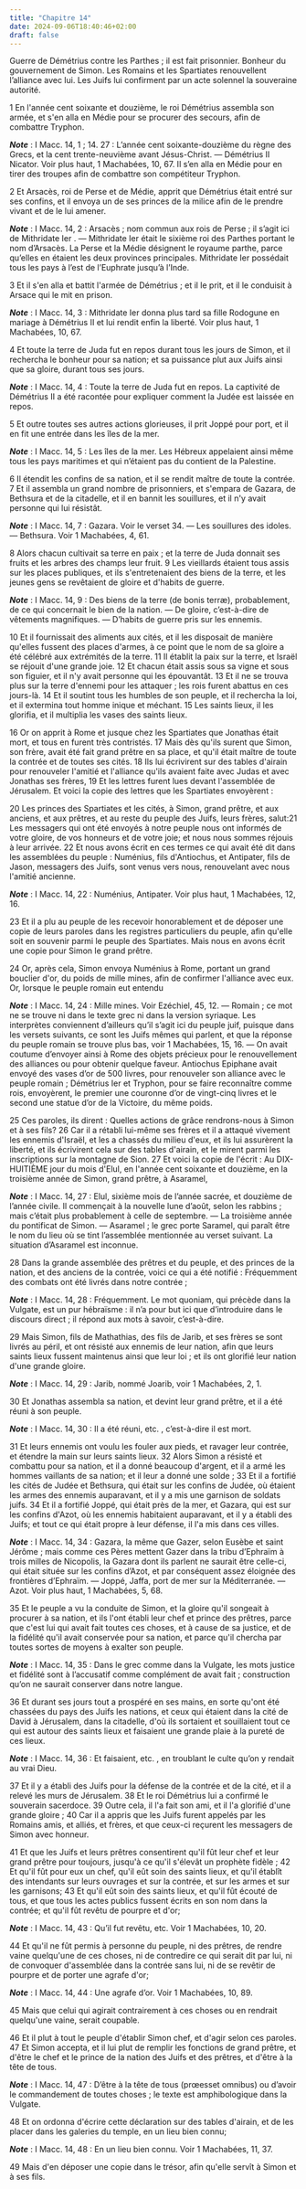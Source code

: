 ```yaml
---
title: "Chapitre 14"
date: 2024-09-06T18:40:46+02:00
draft: false
---
```



Guerre de Démétrius contre les Parthes ; il est fait prisonnier.
Bonheur du gouvernement de Simon.
Les Romains et les Spartiates renouvellent l’alliance avec lui.
Les Juifs lui confirment par un acte solennel la souveraine autorité.


1 En l'année cent soixante et douzième, le roi Démétrius assembla son armée, et s'en alla en Médie pour se procurer des secours, afin de combattre Tryphon.

***Note*** :  I Macc. 14, 1 ; 14. 27 : L’année cent soixante-douzième du règne des Grecs, et la cent trente-neuvième avant Jésus-Christ. ― Démétrius II Nicator. Voir plus haut, 1 Machabées, 10, 67. Il s’en alla en Médie pour en tirer des troupes afin de combattre son compétiteur Tryphon.

2 Et Arsacès, roi de Perse et de Médie, apprit que Démétrius était entré sur ses confins, et il envoya un de ses princes de la milice afin de le prendre vivant et de le lui amener.

***Note*** :  I Macc. 14, 2 : Arsacès ; nom commun aux rois de Perse ; il s’agit ici de Mithridate Ier . ― Mithridate Ier était le sixième roi des Parthes portant le nom d’Arsacès. La Perse et la Médie désignent le royaume parthe, parce qu’elles en étaient les deux provinces principales. Mithridate Ier possédait tous les pays à l’est de l’Euphrate jusqu’à l’Inde.

3 Et il s'en alla et battit l'armée de Démétrius ; et il le prit, et il le conduisit à Arsace qui le mit en prison.

***Note*** :  I Macc. 14, 3 : Mithridate Ier donna plus tard sa fille Rodogune en mariage à Démétrius II et lui rendit enfin la liberté. Voir plus haut, 1 Machabées, 10, 67.


4 Et toute la terre de Juda fut en repos durant tous les jours de Simon, et il rechercha le bonheur pour sa nation; et sa puissance plut aux Juifs ainsi que sa gloire, durant tous ses jours.

***Note*** :  I Macc. 14, 4 : Toute la terre de Juda fut en repos. La captivité de Démétrius II a été racontée pour expliquer comment la Judée est laissée en repos.

5 Et outre toutes ses autres actions glorieuses, il prit Joppé pour port, et il en fit une entrée dans les îles de la mer.

***Note*** :  I Macc. 14, 5 : Les îles de la mer. Les Hébreux appelaient ainsi même tous les pays maritimes et qui n’étaient pas du contient de la Palestine.

6 Il étendit les confins de sa nation, et il se rendit maître de toute la contrée. 7 Et il assembla un grand nombre de prisonniers, et s'empara de Gazara, de Bethsura et de la citadelle, et il en bannit les souillures, et il n'y avait personne qui lui résistât.

***Note*** :  I Macc. 14, 7 : Gazara. Voir le verset 34. ― Les souillures des idoles. ― Bethsura. Voir 1 Machabées, 4, 61.

8 Alors chacun cultivait sa terre en paix ; et la terre de Juda donnait ses fruits et les arbres des champs leur fruit. 9 Les vieillards étaient tous assis sur les places publiques, et ils s'entretenaient des biens de la terre, et les jeunes gens se revêtaient de gloire et d'habits de guerre.

***Note*** :  I Macc. 14, 9 : Des biens de la terre (de bonis terræ), probablement, de ce qui concernait le bien de la nation. ― De gloire, c’est-à-dire de vêtements magnifiques. ― D’habits de guerre pris sur les ennemis.

10 Et il fournissait des aliments aux cités, et il les disposait de manière qu'elles fussent des places d'armes, à ce point que le nom de sa gloire a été célébré aux extrémités de la terre. 11 Il établit la paix sur la terre, et Israël se réjouit d'une grande joie. 12 Et chacun était assis sous sa vigne et sous son figuier, et il n'y avait personne qui les épouvantât. 13 Et il ne se trouva plus sur la terre d'ennemi pour les attaquer ; les rois furent abattus en ces jours-là. 14 Et il soutint tous les humbles de son peuple, et il rechercha la loi, et il extermina tout homme inique et méchant. 15 Les saints lieux, il les glorifia, et il multiplia les vases des saints lieux.


16 Or on apprit à Rome et jusque chez les Spartiates que Jonathas était mort, et tous en furent très contristés. 17 Mais dès qu'ils surent que Simon, son frère, avait été fait grand prêtre en sa place, et qu'il était maître de toute la contrée et de toutes ses cités. 18 Ils lui écrivirent sur des tables d'airain pour renouveler l'amitié et l'alliance qu'ils avaient faite avec Judas et avec Jonathas ses frères, 19 Et les lettres furent lues devant l'assemblée de Jérusalem. Et voici la copie des lettres que les Spartiates envoyèrent :


20 Les princes des Spartiates et les cités, à Simon, grand prêtre, et aux anciens, et aux prêtres, et au reste du peuple des Juifs, leurs frères, salut:21 Les messagers qui ont été envoyés à notre peuple nous ont informés de votre gloire, de vos honneurs et de votre joie; et nous nous sommes réjouis à leur arrivée. 22 Et nous avons écrit en ces termes ce qui avait été dit dans les assemblées du peuple : Numénius, fils d'Antiochus, et Antipater, fils de Jason, messagers des Juifs, sont venus vers nous, renouvelant avec nous l'amitié ancienne.

***Note*** :  I Macc. 14, 22 : Numénius, Antipater. Voir plus haut, 1 Machabées, 12, 16.

23 Et il a plu au peuple de les recevoir honorablement et de déposer une copie de leurs paroles dans les registres particuliers du peuple, afin qu'elle soit en souvenir parmi le peuple des Spartiates. Mais nous en avons écrit une copie pour Simon le grand prêtre.


24 Or, après cela, Simon envoya Numénius à Rome, portant un grand bouclier d'or, du poids de mille mines, afin de confirmer l'alliance avec eux. Or, lorsque le peuple romain eut entendu

***Note*** :  I Macc. 14, 24 : Mille mines. Voir Ezéchiel, 45, 12. ― Romain ; ce mot ne se trouve ni dans le texte grec ni dans la version syriaque. Les interprètes conviennent d’ailleurs qu’il s’agit ici du peuple juif, puisque dans les versets suivants, ce sont les Juifs mêmes qui parlent, et que la réponse du peuple romain se trouve plus bas, voir 1 Machabées, 15, 16. ― On avait coutume d’envoyer ainsi à Rome des objets précieux pour le renouvellement des alliances ou pour obtenir quelque faveur. Antiochus Epiphane avait envoyé des vases d’or de 500 livres, pour renouveler son alliance avec le peuple romain ; Démétrius Ier et Tryphon, pour se faire reconnaître comme rois, envoyèrent, le premier une couronne d’or de vingt-cinq livres et le second une statue d’or de la Victoire, du même poids.


25 Ces paroles, ils dirent : Quelles actions de grâce rendrons-nous à Simon et à ses fils? 26 Car il a rétabli lui-même ses frères et il a attaqué vivement les ennemis d'Israël, et les a chassés du milieu d'eux, et ils lui assurèrent la liberté, et ils écrivirent cela sur des tables d'airain, et le mirent parmi les inscriptions sur la montagne de Sion. 27 Et voici la copie de l'écrit : Au DIX-HUITIÈME jour du mois d'Elul, en l'année cent soixante et douzième, en la troisième année de Simon, grand prêtre, à Asaramel,

***Note*** :  I Macc. 14, 27 : Elul, sixième mois de l’année sacrée, et douzième de l’année civile. Il commençait à la nouvelle lune d’août, selon les rabbins ; mais c’était plus probablement à celle de septembre. ― La troisième année du pontificat de Simon. ― Asaramel ; le grec porte Saramel, qui paraît être le nom du lieu où se tint l’assemblée mentionnée au verset suivant. La situation d’Asaramel est inconnue.


28 Dans la grande assemblée des prêtres et du peuple, et des princes de la nation, et des anciens de la contrée, voici ce qui a été notifié : Fréquemment des combats ont été livrés dans notre contrée ;

***Note*** :  I Macc. 14, 28 : Fréquemment. Le mot quoniam, qui précède dans la Vulgate, est un pur hébraïsme : il n’a pour but ici que d’introduire dans le discours direct ; il répond aux mots à savoir, c’est-à-dire.


29 Mais Simon, fils de Mathathias, des fils de Jarib, et ses frères se sont livrés au péril, et ont résisté aux ennemis de leur nation, afin que leurs saints lieux fussent maintenus ainsi que leur loi ; et ils ont glorifié leur nation d'une grande gloire.

***Note*** :  I Macc. 14, 29 : Jarib, nommé Joarib, voir 1 Machabées, 2, 1.

30 Et Jonathas assembla sa nation, et devint leur grand prêtre, et il a été réuni à son peuple.

***Note*** :  I Macc. 14, 30 : Il a été réuni, etc. , c’est-à-dire il est mort.

31 Et leurs ennemis ont voulu les fouler aux pieds, et ravager leur contrée, et étendre la main sur leurs saints lieux. 32 Alors Simon a résisté et combattu pour sa nation, et il a donné beaucoup d'argent, et il a armé les hommes vaillants de sa nation; et il leur a donné une solde ; 33 Et il a fortifié les cités de Judée et Bethsura, qui était sur les confins de Judée, où étaient les armes des ennemis auparavant, et il y a mis une garnison de soldats juifs. 34 Et il a fortifié Joppé, qui était près de la mer, et Gazara, qui est sur les confins d'Azot, où les ennemis habitaient auparavant, et il y a établi des Juifs; et tout ce qui était propre à leur défense, il l'a mis dans ces villes.

***Note*** :  I Macc. 14, 34 : Gazara, la même que Gazer, selon Eusèbe et saint Jérôme ; mais comme ces Pères mettent Gazer dans la tribu d’Ephraïm à trois milles de Nicopolis, la Gazara dont ils parlent ne saurait être celle-ci, qui était située sur les confins d’Azot, et par conséquent assez éloignée des frontières d’Ephraïm. ― Joppé, Jaffa, port de mer sur la Méditerranée. ― Azot. Voir plus haut, 1 Machabées, 5, 68.

35 Et le peuple a vu la conduite de Simon, et la gloire qu'il songeait à procurer à sa nation, et ils l'ont établi leur chef et prince des prêtres, parce que c'est lui qui avait fait toutes ces choses, et à cause de sa justice, et de la fidélité qu'il avait conservée pour sa nation, et parce qu'il chercha par toutes sortes de moyens à exalter son peuple.

***Note*** :  I Macc. 14, 35 : Dans le grec comme dans la Vulgate, les mots justice et fidélité sont à l’accusatif comme complément de avait fait ; construction qu’on ne saurait conserver dans notre langue.


36 Et durant ses jours tout a prospéré en ses mains, en sorte qu'ont été chassées du pays des Juifs les nations, et ceux qui étaient dans la cité de David à Jérusalem, dans la citadelle, d'où ils sortaient et souillaient tout ce qui est autour des saints lieux et faisaient une grande plaie à la pureté de ces lieux.

***Note*** :  I Macc. 14, 36 : Et faisaient, etc. , en troublant le culte qu’on y rendait au vrai Dieu.

37 Et il y a établi des Juifs pour la défense de la contrée et de la cité, et il a relevé les murs de Jérusalem. 38 Et le roi Démétrius lui a confirmé le souverain sacerdoce. 39 Outre cela, il l'a fait son ami, et il l'a glorifié d'une grande gloire ; 40 Car il a appris que les Juifs furent appelés par les Romains amis, et alliés, et frères, et que ceux-ci reçurent les messagers de Simon avec honneur.


41 Et que les Juifs et leurs prêtres consentirent qu'il fût leur chef et leur grand prêtre pour toujours, jusqu'à ce qu'il s'élevât un prophète fidèle ; 42 Et qu'il fût pour eux un chef, qu'il eût soin des saints lieux, et qu'il établît des intendants sur leurs ouvrages et sur la contrée, et sur les armes et sur les garnisons; 43 Et qu'il eût soin des saints lieux, et qu'il fût écouté de tous, et que tous les actes publics fussent écrits en son nom dans la contrée; et qu'il fût revêtu de pourpre et d'or;

***Note*** :  I Macc. 14, 43 : Qu’il fut revêtu, etc. Voir 1 Machabées, 10, 20.

44 Et qu'il ne fût permis à personne du peuple, ni des prêtres, de rendre vaine quelqu'une de ces choses, ni de contredire ce qui serait dit par lui, ni de convoquer d'assemblée dans la contrée sans lui, ni de se revêtir de pourpre et de porter une agrafe d'or;

***Note*** :  I Macc. 14, 44 : Une agrafe d’or. Voir 1 Machabées, 10, 89.

45 Mais que celui qui agirait contrairement à ces choses ou en rendrait quelqu'une vaine, serait coupable.


46 Et il plut à tout le peuple d'établir Simon chef, et d'agir selon ces paroles. 47 Et Simon accepta, et il lui plut de remplir les fonctions de grand prêtre, et d'être le chef et le prince de la nation des Juifs et des prêtres, et d'être à la tête de tous.

***Note*** :  I Macc. 14, 47 : D’être à la tête de tous (prœesset omnibus) ou d’avoir le commandement de toutes choses ; le texte est amphibologique dans la Vulgate.


48 Et on ordonna d'écrire cette déclaration sur des tables d'airain, et de les placer dans les galeries du temple, en un lieu bien connu;

***Note*** :  I Macc. 14, 48 : En un lieu bien connu. Voir 1 Machabées, 11, 37.

49 Mais d'en déposer une copie dans le trésor, afin qu'elle servît à Simon et à ses fils.

